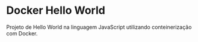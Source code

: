 # Docker Hello World

Projeto de Hello World na linguagem JavaScript utilizando conteinerização com Docker.
